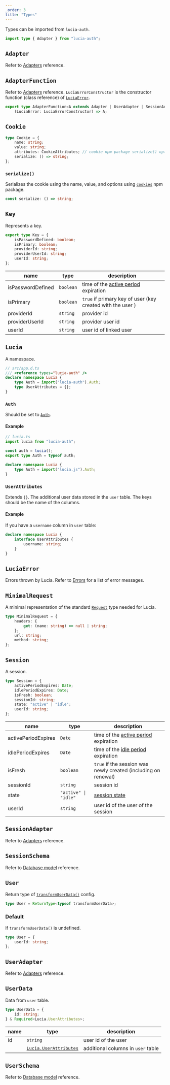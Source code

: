 ```yaml
---
_order: 3
title: "Types"
---
```


Types can be imported from `lucia-auth`.

```ts
import type { Adapter } from "lucia-auth";
```

## `Adapter`

Refer to [Adapters](/reference/adapters/api) reference.

## `AdapterFunction`

Refer to [Adapters](/reference/adapters/api) reference. `LuciaErrorConstructor` is the constructor function (class reference) of [`LuciaError`](/reference/api/luciaerror).

```ts
export type AdapterFunction<A extends Adapter | UserAdapter | SessionAdapter> =
	(LuciaError: LuciaErrorConstructor) => A;
```

## `Cookie`

```ts
type Cookie = {
	name: string;
	value: string;
	attributes: CookieAttributes; // cookie npm package serialize() options
	serialize: () => string;
};
```

### `serialize()`

Serializes the cookie using the name, value, and options using [`cookies`](https://www.npmjs.com/package/cookie) npm package.

```ts
const serialize: () => string;
```

## `Key`

Represents a key.

```ts
export type Key = {
	isPasswordDefined: boolean;
	isPrimary: boolean;
	providerId: string;
	providerUserId: string;
	userId: string;
};
```

| name              | type      | description                                                                       |
| ----------------- | --------- | --------------------------------------------------------------------------------- |
| isPasswordDefined | `boolean` | time of the [active period](/learn/start-here/concepts#session-states) expiration |
| isPrimary         | `boolean` | `true` if primary key of user (key created with the user )                        |
| providerId        | `string`  | provider id                                                                       |
| providerUserId    | `string`  | provider user id                                                                  |
| userId            | `string`  | user id of linked user                                                            |

## `Lucia`

A namespace.

```ts
// src/app.d.ts
/// <reference types="lucia-auth" />
declare namespace Lucia {
	type Auth = import("lucia-auth").Auth;
	type UserAttributes = {};
}
```

### `Auth`

Should be set to [`Auth`]().

#### Example

```ts
// lucia.ts
import lucia from "lucia-auth";

const auth = lucia();
export type Auth = typeof auth;
```

```ts
declare namespace Lucia {
	type Auth = import("lucia.js").Auth;
}
```

### `UserAttributes`

Extends `{}`. The additional user data stored in the `user` table. The keys should be the name of the columns.

#### Example

If you have a `username` column in `user` table:

```ts
declare namespace Lucia {
	interface UserAttributes {
		username: string;
	}
}
```

## `LuciaError`

Errors thrown by Lucia. Refer to [Errors](/reference/api/errors) for a list of error messages.

## `MinimalRequest`

A minimal representation of the standard [`Request`](https://developer.mozilla.org/en-US/docs/Web/API/Request) type needed for Lucia.

```ts
type MinimalRequest = {
	headers: {
		get: (name: string) => null | string;
	};
	url: string;
	method: string;
};
```

## `Session`

A session.

```ts
type Session = {
	activePeriodExpires: Date;
	idlePeriodExpires: Date;
	isFresh: boolean;
	sessionId: string;
	state: "active" | "idle";
	userId: string;
};
```

| name                | type                 | description                                                                       |
| ------------------- | -------------------- | --------------------------------------------------------------------------------- |
| activePeriodExpires | `Date`               | time of the [active period](/learn/start-here/concepts#session-states) expiration |
| idlePeriodExpires   | `Date`               | time of the [idle period](/learn/start-here/concepts#session-states) expiration   |
| isFresh             | `boolean`            | `true` if the session was newly created (including on renewal)                    |
| sessionId           | `string`             | session id                                                                        |
| state               | `"active" \| "idle"` | [session state](/learn/start-here/concepts#session-states)                        |
| userId              | `string`             | user id of the user of the session                                                |

## `SessionAdapter`

Refer to [Adapters](/reference/adapters/api) reference.

## `SessionSchema`

Refer to [Database model](/reference/adapters/database-model#schema-type-1) reference.

## `User`

Return type of [`transformUserData()`](/reference/api/configuration#transformuserdata) config.

```ts
type User = ReturnType<typeof transformUserData>;
```

### Default

If `transformUserData()` is undefined.

```ts
type User = {
	userId: string;
};
```

## `UserAdapter`

Refer to [Adapters](/reference/adapters/api) reference.

## `UserData`

Data from `user` table.

```ts
type UserData = {
	id: string;
} & Required<Lucia.UserAttributes>;
```

| name | type                                                                | description                        |
| ---- | ------------------------------------------------------------------- | ---------------------------------- |
| id   | `string`                                                            | user id of the user                |
|      | [`Lucia.UserAttributes`](/reference/api/lucia-types#userattributes) | additional columns in `user` table |

## `UserSchema`

Refer to [Database model](/reference/adapters/database-model#schema-type-1) reference.
